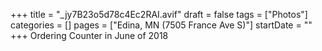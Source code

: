 +++
title = "_jy7B23o5d78c4Ec2RAI.avif"
draft = false
tags = ["Photos"]
categories = []
pages = ["Edina, MN (7505 France Ave S)"]
startDate = ""
+++
Ordering Counter in June of 2018
